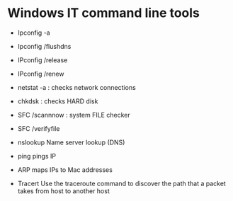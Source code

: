 # Windows IT command line tools


* Ipconfig -a 
* Ipconfig /flushdns
* IPconfig /release
* IPconfig /renew

* netstat -a  : checks network connections

* chkdsk <drive letter>  : checks HARD disk
  
* SFC  /scannnow  : system FILE checker
* SFC  /verifyfile <ile>
  
* nslookup   Name server lookup (DNS)
  
* ping    pings IP
  
* ARP  maps IPs to Mac addresses
  
* Tracert Use the traceroute command to discover the path that a packet takes from host to another host
  



